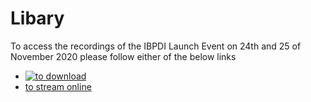 # Libary
To access the recordings of the IBPDI Launch Event on 24th and 25 of November 2020 please follow either of the below links
* [![to download](https://user-images.githubusercontent.com/74652518/101149356-1a6a6b00-361f-11eb-86cb-10348180446b.jpeg)](https://drive.google.com/drive/folders/1ZPZvuyzOBBd3veI_2nw6ZyhWBRIE5QGF?usp=sharing)
* [to stream online](https://www.youtube.com/channel/UC4KyJR_1bH8vezhO9hcDRFw/videos)
